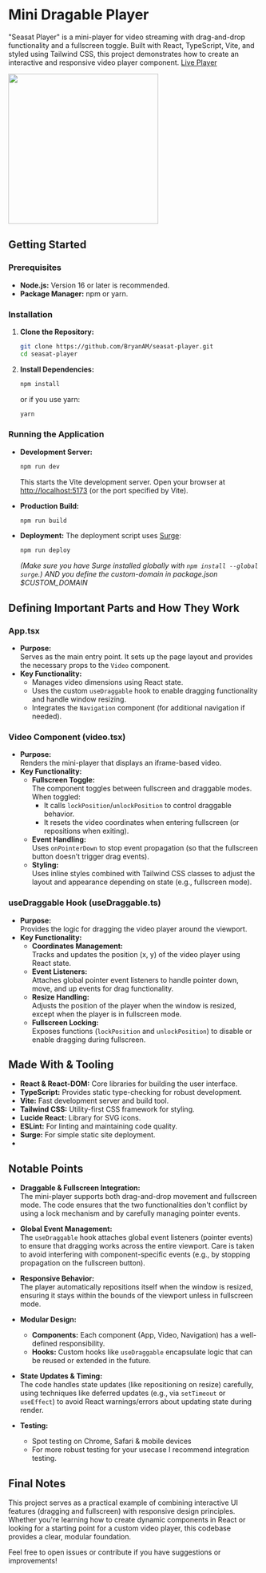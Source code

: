 # Mini Dragable Player

"Seasat Player" is a mini-player for video streaming with drag-and-drop functionality and a fullscreen toggle. Built with React, TypeScript, Vite, and styled using Tailwind CSS, this project demonstrates how to create an interactive and responsive video player component.
[Live Player](https://bryan-aument-mini-player.surge.sh)

<img src="./example.gif" width="300px"/>


## Getting Started

### Prerequisites
- **Node.js:** Version 16 or later is recommended.
- **Package Manager:** npm or yarn.

### Installation
1. **Clone the Repository:**
   ```bash
   git clone https://github.com/BryanAM/seasat-player.git
   cd seasat-player
   ```
2. **Install Dependencies:**
   ```bash
   npm install
   ```
   or if you use yarn:
   ```bash
   yarn
   ```

### Running the Application
- **Development Server:**
  ```bash
  npm run dev
  ```
  This starts the Vite development server. Open your browser at [http://localhost:5173](http://localhost:5173) (or the port specified by Vite).

- **Production Build:**
  ```bash
  npm run build
  ```

- **Deployment:**
  The deployment script uses [Surge](https://surge.sh/):
  ```bash
  npm run deploy
  ```
  *(Make sure you have Surge installed globally with `npm install --global surge`.) AND you define the custom-domain in package.json $CUSTOM_DOMAIN*

## Defining Important Parts and How They Work

### App.tsx
- **Purpose:**  
  Serves as the main entry point. It sets up the page layout and provides the necessary props to the `Video` component.
- **Key Functionality:**
  - Manages video dimensions using React state.
  - Uses the custom `useDraggable` hook to enable dragging functionality and handle window resizing.
  - Integrates the `Navigation` component (for additional navigation if needed).

### Video Component (video.tsx)
- **Purpose:**  
  Renders the mini-player that displays an iframe-based video.
- **Key Functionality:**
  - **Fullscreen Toggle:**  
    The component toggles between fullscreen and draggable modes. When toggled:
    - It calls `lockPosition`/`unlockPosition` to control draggable behavior.
    - It resets the video coordinates when entering fullscreen (or repositions when exiting).
  - **Event Handling:**  
    Uses `onPointerDown` to stop event propagation (so that the fullscreen button doesn’t trigger drag events).
  - **Styling:**  
    Uses inline styles combined with Tailwind CSS classes to adjust the layout and appearance depending on state (e.g., fullscreen mode).

### useDraggable Hook (useDraggable.ts)
- **Purpose:**  
  Provides the logic for dragging the video player around the viewport.
- **Key Functionality:**
  - **Coordinates Management:**  
    Tracks and updates the position (x, y) of the video player using React state.
  - **Event Listeners:**  
    Attaches global pointer event listeners to handle pointer down, move, and up events for drag functionality.
  - **Resize Handling:**  
    Adjusts the position of the player when the window is resized, except when the player is in fullscreen mode.
  - **Fullscreen Locking:**  
    Exposes functions (`lockPosition` and `unlockPosition`) to disable or enable dragging during fullscreen.

## Made With & Tooling

- **React & React-DOM:** Core libraries for building the user interface.
- **TypeScript:** Provides static type-checking for robust development.
- **Vite:** Fast development server and build tool.
- **Tailwind CSS:** Utility-first CSS framework for styling.
- **Lucide React:** Library for SVG icons.
- **ESLint:** For linting and maintaining code quality.
- **Surge:** For simple static site deployment.
- 

## Notable Points

- **Draggable & Fullscreen Integration:**  
  The mini-player supports both drag-and-drop movement and fullscreen mode. The code ensures that the two functionalities don't conflict by using a lock mechanism and by carefully managing pointer events.

- **Global Event Management:**  
  The `useDraggable` hook attaches global event listeners (pointer events) to ensure that dragging works across the entire viewport. Care is taken to avoid interfering with component-specific events (e.g., by stopping propagation on the fullscreen button).

- **Responsive Behavior:**  
  The player automatically repositions itself when the window is resized, ensuring it stays within the bounds of the viewport unless in fullscreen mode.

- **Modular Design:**  
  - **Components:** Each component (App, Video, Navigation) has a well-defined responsibility.
  - **Hooks:** Custom hooks like `useDraggable` encapsulate logic that can be reused or extended in the future.

- **State Updates & Timing:**  
  The code handles state updates (like repositioning on resize) carefully, using techniques like deferred updates (e.g., via `setTimeout` or `useEffect`) to avoid React warnings/errors about updating state during render.

  
- **Testing:**
    - Spot testing on Chrome, Safari & mobile devices
    - For more robust testing for your usecase I recommend integration testing.

## Final Notes

This project serves as a practical example of combining interactive UI features (dragging and fullscreen) with responsive design principles. Whether you're learning how to create dynamic components in React or looking for a starting point for a custom video player, this codebase provides a clear, modular foundation.

Feel free to open issues or contribute if you have suggestions or improvements!
